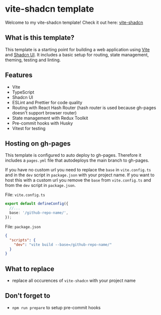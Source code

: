 # vite-shadcn template

Welcome to my vite-shadcn template!
Check it out here: [vite-shadcn](https://korbiqweidinger.github.io/vite-shadcn/)

## What is this template?

This template is a starting point for building a web application using [Vite](https://vite.dev/) and [Shadcn UI](https://ui.shadcn.com/).
It includes a basic setup for routing, state management, theming, testing and linting.

## Features

- Vite
- TypeScript
- Shadcn UI
- ESLint and Prettier for code quality
- Routing with React Hash Router (hash router is used because gh-pages doesn't support browser router)
- State management with Redux Toolkit
- Pre-commit hooks with Husky
- Vitest for testing

## Hosting on gh-pages

This template is configured to auto deploy to gh-pages.
Therefore it includes a `pages.yml` file that autodeploys the main branch to gh-pages.

If you have no custom url you need to replace the `base` in `vite.config.ts` and in the `dev` script in `package.json` with your project name.
If you want to host this with a custom url you remove the `base` from `vite.config.ts` and from the `dev` script in `package.json`.

File: `vite.config.ts`

```ts
export default defineConfig({
  //...
  base: '/github-repo-name/',
});
```

File: `package.json`

```json
{
  "scripts": {
    "dev": "vite build --base=/github-repo-name/"
  }
}
```

## What to replace

- replace all occurences of `vite-shadcn` with your project name

## Don't forget to

- `npm run prepare` to setup pre-commit hooks
